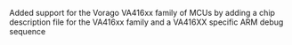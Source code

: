 Added support for the Vorago VA416xx family of MCUs by adding a chip description file for the
VA416xx family and a VA416XX specific ARM debug sequence
